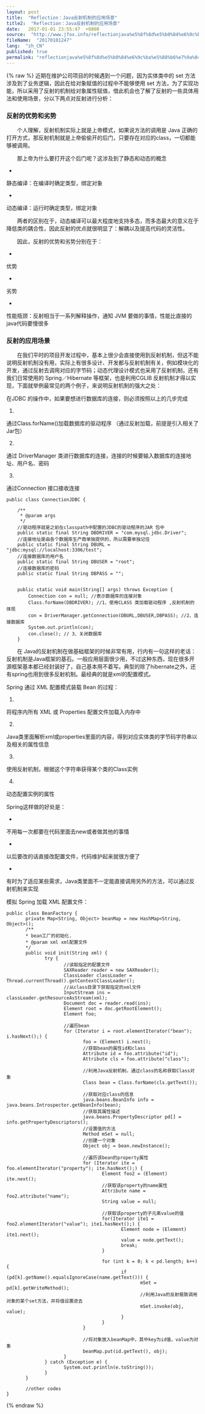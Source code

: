 ```yaml
---
layout: post
title:  "Reflection：Java反射机制的应用场景"
title2:  "Reflection：Java反射机制的应用场景"
date:   2017-01-01 23:55:47  +0800
source:  "http://www.jfox.info/reflectionjava%e5%8f%8d%e5%b0%84%e6%9c%ba%e5%88%b6%e7%9a%84%e5%ba%94%e7%94%a8%e5%9c%ba%e6%99%af.html"
fileName:  "20170101247"
lang:  "zh_CN"
published: true
permalink: "reflectionjava%e5%8f%8d%e5%b0%84%e6%9c%ba%e5%88%b6%e7%9a%84%e5%ba%94%e7%94%a8%e5%9c%ba%e6%99%af.html"
---
```

{% raw %}
近期在维护公司项目的时候遇到一个问题，因为实体类中的 set 方法涉及到了业务逻辑，因此在给对象赋值的过程中不能够使用 set 方法，为了实现功能，所以采用了反射的机制给对象属性赋值，借此机会也了解了反射的一些具体用法和使用场景，分以下两点对反射进行分析：

### 反射的优势和劣势

  个人理解，反射机制实际上就是上帝模式，如果说方法的调用是 Java 正确的打开方式，那反射机制就是上帝偷偷开的后门，只要存在对应的class，一切都能够被调用。

  那上帝为什么要打开这个后门呢？这涉及到了静态和动态的概念

- 
静态编译：在编译时确定类型，绑定对象

- 
动态编译：运行时确定类型，绑定对象

  两者的区别在于，动态编译可以最大程度地支持多态，而多态最大的意义在于降低类的耦合性，因此反射的优点就很明显了：解耦以及提高代码的灵活性。

  因此，反射的优势和劣势分别在于：

- 
优势

- 
劣势

- 
性能瓶颈：反射相当于一系列解释操作，通知 JVM 要做的事情，性能比直接的java代码要慢很多

### 反射的应用场景

  在我们平时的项目开发过程中，基本上很少会直接使用到反射机制，但这不能说明反射机制没有用，实际上有很多设计、开发都与反射机制有关，例如模块化的开发，通过反射去调用对应的字节码；动态代理设计模式也采用了反射机制，还有我们日常使用的 Spring／Hibernate 等框架，也是利用CGLIB 反射机制才得以实现，下面就举例最常见的两个例子，来说明反射机制的强大之处：

在JDBC 的操作中，如果要想进行数据库的连接，则必须按照以上的几步完成

1. 
通过Class.forName()加载数据库的驱动程序 （通过反射加载，前提是引入相关了Jar包）

2. 
通过 DriverManager 类进行数据库的连接，连接的时候要输入数据库的连接地址、用户名、密码

3. 
通过Connection 接口接收连接

    public class ConnectionJDBC {  
      
        /** 
         * @param args 
         */  
        //驱动程序就是之前在classpath中配置的JDBC的驱动程序的JAR 包中  
        public static final String DBDRIVER = "com.mysql.jdbc.Driver";  
        //连接地址是由各个数据库生产商单独提供的，所以需要单独记住  
        public static final String DBURL = "jdbc:mysql://localhost:3306/test";  
        //连接数据库的用户名  
        public static final String DBUSER = "root";  
        //连接数据库的密码  
        public static final String DBPASS = "";  
          
          
        public static void main(String[] args) throws Exception {  
            Connection con = null; //表示数据库的连接对象  
            Class.forName(DBDRIVER); //1、使用CLASS 类加载驱动程序 ,反射机制的体现 
            con = DriverManager.getConnection(DBURL,DBUSER,DBPASS); //2、连接数据库  
            System.out.println(con);  
            con.close(); // 3、关闭数据库  
        }  
    

  在 Java的反射机制在做基础框架的时候非常有用，行内有一句这样的老话：反射机制是Java框架的基石。一般应用层面很少用，不过这种东西，现在很多开源框架基本都已经封装好了，自己基本用不着写。典型的除了hibernate之外，还有spring也用到很多反射机制。最经典的就是xml的配置模式。

Spring 通过 XML 配置模式装载 Bean 的过程：

1. 
将程序内所有 XML 或 Properties 配置文件加载入内存中

2. 
Java类里面解析xml或properties里面的内容，得到对应实体类的字节码字符串以及相关的属性信息

3. 
使用反射机制，根据这个字符串获得某个类的Class实例

4. 
动态配置实例的属性

Spring这样做的好处是：

- 
不用每一次都要在代码里面去new或者做其他的事情

- 
以后要改的话直接改配置文件，代码维护起来就很方便了

- 
有时为了适应某些需求，Java类里面不一定能直接调用另外的方法，可以通过反射机制来实现

模拟 Spring 加载 XML 配置文件：

    public class BeanFactory {
           private Map<String, Object> beanMap = new HashMap<String, Object>();
           /**
           * bean工厂的初始化.
           * @param xml xml配置文件
           */
           public void init(String xml) {
                  try {
                         //读取指定的配置文件
                         SAXReader reader = new SAXReader();
                         ClassLoader classLoader = Thread.currentThread().getContextClassLoader();
                         //从class目录下获取指定的xml文件
                         InputStream ins = classLoader.getResourceAsStream(xml);
                         Document doc = reader.read(ins);
                         Element root = doc.getRootElement();  
                         Element foo;
                        
                         //遍历bean
                         for (Iterator i = root.elementIterator("bean"); i.hasNext();) {  
                                foo = (Element) i.next();
                                //获取bean的属性id和class
                                Attribute id = foo.attribute("id");  
                                Attribute cls = foo.attribute("class");
                               
                                //利用Java反射机制，通过class的名称获取Class对象
                                Class bean = Class.forName(cls.getText());
                               
                                //获取对应class的信息
                                java.beans.BeanInfo info = java.beans.Introspector.getBeanInfo(bean);
                                //获取其属性描述
                                java.beans.PropertyDescriptor pd[] = info.getPropertyDescriptors();
                                //设置值的方法
                                Method mSet = null;
                                //创建一个对象
                                Object obj = bean.newInstance();
                               
                                //遍历该bean的property属性
                                for (Iterator ite = foo.elementIterator("property"); ite.hasNext();) {  
                                       Element foo2 = (Element) ite.next();
                                       //获取该property的name属性
                                       Attribute name = foo2.attribute("name");
                                       String value = null;
                                      
                                       //获取该property的子元素value的值
                                       for(Iterator ite1 = foo2.elementIterator("value"); ite1.hasNext();) {
                                              Element node = (Element) ite1.next();
                                              value = node.getText();
                                              break;
                                       }
                                      
                                       for (int k = 0; k < pd.length; k++) {
                                              if (pd[k].getName().equalsIgnoreCase(name.getText())) {
                                                     mSet = pd[k].getWriteMethod();
                                                     //利用Java的反射极致调用对象的某个set方法，并将值设置进去
                                                     mSet.invoke(obj, value);
                                              }
                                       }
                                }
                               
                                //将对象放入beanMap中，其中key为id值，value为对象
                                beanMap.put(id.getText(), obj);
                         }
                  } catch (Exception e) {
                         System.out.println(e.toString());
                  }
           }
          
           //other codes
    }
{% endraw %}